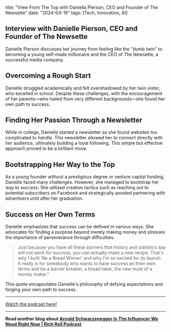 
title: "View From The Top with Daniella Pierson, CEO and Founder of The Newsette"
date: "2024-04-19"
tags: [Tech, Innovation, AI]


## Interview with Danielle Pierson, CEO and Founder of The Newsette

Danielle Pierson discusses her journey from feeling like the "dumb twin" to becoming a young self-made millionaire and the CEO of The Newsette, a successful media company.

## Overcoming a Rough Start

Danielle struggled academically and felt overshadowed by her twin sister, who excelled in school. Despite these challenges, with the encouragement of her parents—who hailed from very different backgrounds—she found her own path to success.

## Finding Her Passion Through a Newsletter

While in college, Danielle started a newsletter as she found websites too complicated to handle. This newsletter allowed her to connect directly with her audience, ultimately building a loyal following. This simple but effective approach proved to be a brilliant move.

## Bootstrapping Her Way to the Top

As a young founder without a prestigious degree or venture capital funding, Danielle faced many challenges. However, she managed to bootstrap her way to success. She utilized creative tactics such as reaching out to potential subscribers on Facebook and strategically avoided partnering with advertisers until after her graduation.

## Success on Her Own Terms

Danielle emphasizes that success can be defined in various ways. She advocates for finding a purpose beyond merely making money and stresses the importance of perseverance through difficulties.

> Just because you have all these barriers that history and statistics say will not work for success, you can actually make a new recipe. That's why I built 'Be a Bread Winner' and why I'm so excited for its launch. It really is for somebody who wants to have success on their own terms and be a barrier breaker, a bread taker, the new mold of a money maker."

This quote encapsulates Danielle's philosophy of defying expectations and forging your own path to success.

---

<a href="https://youtube.com/watch?v=DVcX3ZlW_1s" target="_blank">Watch the podcast here!</a>


---

**Read another blog about [Arnold Schwarzenegger Is The Influencer We Need Right Now | Rich Roll Podcast](./20231002-arnoldschwarzenegger-richroll)**
